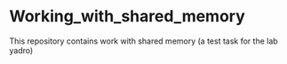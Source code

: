 # Working_with_shared_memory
This repository contains work with shared memory (a test task for the lab yadro)
